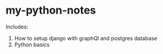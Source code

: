 # my-python-notes

Includes:

1. How to setup django with graphQl and postgres database
2. Python basics
